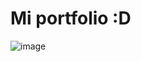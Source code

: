 # Mi portfolio :D

![image](https://github.com/Lattanxz/portfolio-dev-Valentin/assets/107083876/52674f6f-00df-435a-b55c-a445f38e8271)
